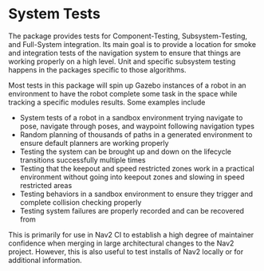 # System Tests

The package provides tests for Component-Testing, Subsystem-Testing, and Full-System integration. Its main goal is to provide a location for smoke and integration tests of the navigation system to ensure that things are working properly on a high level. Unit and specific subsystem testing happens in the packages specific to those algorithms.

Most tests in this package will spin up Gazebo instances of a robot in an environment to have the robot complete some task in the space while tracking a specific modules results.  Some examples include

- System tests of a robot in a sandbox environment trying navigate to pose, navigate through poses, and waypoint following navigation types
- Random planning of thousands of paths in a generated environment to ensure default planners are working properly
- Testing the system can be brought up and down on the lifecycle transitions successfully multiple times
- Testing that the keepout and speed restricted zones work in a practical environment without going into keepout zones and slowing in speed restricted areas
- Testing behaviors in a sandbox environment to ensure they trigger and complete collision checking properly
- Testing system failures are properly recorded and can be recovered from

This is primarily for use in Nav2 CI to establish a high degree of maintainer confidence when merging in large architectural changes to the Nav2 project. However, this is also useful to test installs of Nav2 locally or for additional information.
